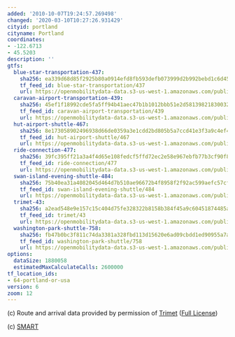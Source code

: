 ```yaml
---
added: '2010-10-07T19:24:57.269498'
changed: '2020-03-10T10:27:26.931429'
cityid: portland
cityname: Portland
coordinates:
- -122.6713
- 45.5203
description: ''
gtfs:
  blue-star-transportation-437:
    sha256: ea339d68d85f2925b80a0914efd8fb593defb073999d2b992bebd1c6d457f73d
    tf_feed_id: blue-star-transportation/437
    url: https://openmobilitydata-data.s3-us-west-1.amazonaws.com/public/feeds/blue-star-transportation/437/20191225/gtfs.zip
  caravan-airport-transportation-439:
    sha256: 45ef1f18992cde5fa5ff94b41aec47b1b1012bbb51e2d58139821830032650aa
    tf_feed_id: caravan-airport-transportation/439
    url: https://openmobilitydata-data.s3-us-west-1.amazonaws.com/public/feeds/caravan-airport-transportation/439/20200114/gtfs.zip
  hut-airport-shuttle-467:
    sha256: 8e173058902496938d66de0359a3e1cdd2bd805b5a7ccd41e3f3a9c4ef42969c
    tf_feed_id: hut-airport-shuttle/467
    url: https://openmobilitydata-data.s3-us-west-1.amazonaws.com/public/feeds/hut-airport-shuttle/467/20190528/gtfs.zip
  ride-connection-477:
    sha256: 39fc395ff21a3a4f4d65e108fedcf5ffd72ec2e58e967ebfb77b3cf90f88c62e
    tf_feed_id: ride-connection/477
    url: https://openmobilitydata-data.s3-us-west-1.amazonaws.com/public/feeds/ride-connection/477/20191213/gtfs.zip
  swan-island-evening-shuttle-484:
    sha256: 75b40ea31a4082045d464d7b510ae96672b4f8958f2f92ac599aefc57cfb4260
    tf_feed_id: swan-island-evening-shuttle/484
    url: https://openmobilitydata-data.s3-us-west-1.amazonaws.com/public/feeds/swan-island-evening-shuttle/484/20191231/gtfs.zip
  trimet-43:
    sha256: a2ead548e9e157c15c404d75fe328322b8158b384f45a9c60451874485a2c9ee
    tf_feed_id: trimet/43
    url: https://openmobilitydata-data.s3-us-west-1.amazonaws.com/public/feeds/trimet/43/20200309/gtfs.zip
  washington-park-shuttle-758:
    sha256: fb47b0bc3f811c74da3381a328fbd113d15620e6ad09cbdd1ed90955a7a4e24e
    tf_feed_id: washington-park-shuttle/758
    url: https://openmobilitydata-data.s3-us-west-1.amazonaws.com/public/feeds/washington-park-shuttle/758/20200306/gtfs.zip
options:
  dataSize: 1880058
  estimatedMaxCalculateCalls: 2600000
tf_location_ids:
- 64-portland-or-usa
version: 6
zoom: 12
---
```


(c) Route and arrival data provided by permission of [Trimet](http://trimet.org/) ([Full License](http://developer.trimet.org/terms_of_use.shtml))

(c) [SMART](http://www.ridesmart.com/)
